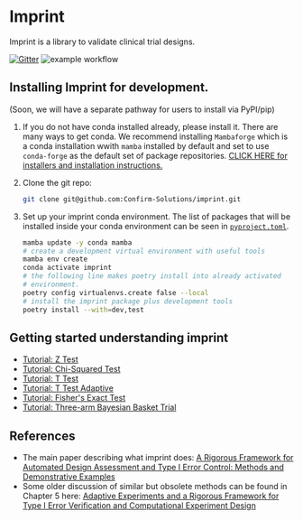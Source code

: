 # Imprint

Imprint is a library to validate clinical trial designs.

[![Gitter](https://img.shields.io/gitter/room/confirm_imprint/community)](https://gitter.im/confirm_imprint/community#)
![example workflow](https://github.com/Confirm-Solutions/imprint/actions/workflows/test.yml/badge.svg)

## Installing Imprint for development.

(Soon, we will have a separate pathway for users to install via PyPI/pip)

1. If you do not have conda installed already, please install it. There are
   many ways to get conda. We recommend installing `Mambaforge` which is a
   conda installation wwith `mamba` installed by default and set to use
   `conda-forge` as the default set of package repositories. [CLICK HERE for
   installers and installation
   instructions.](https://github.com/conda-forge/miniforge#mambaforge)
2. Clone the git repo:

   ```bash
   git clone git@github.com:Confirm-Solutions/imprint.git
   ```

3. Set up your imprint conda environment. The list of packages that will be
   installed inside your conda environment can be seen
   in [`pyproject.toml`](pyproject.toml).

   ```bash
   mamba update -y conda mamba
   # create a development virtual environment with useful tools
   mamba env create
   conda activate imprint
   # the following line makes poetry install into already activated
   # environment.
   poetry config virtualenvs.create false --local
   # install the imprint package plus development tools
   poetry install --with=dev,test
   ```
   
## Getting started understanding imprint

- [Tutorial: Z Test](./tutorials/ztest.ipynb)
- [Tutorial: Chi-Squared Test](./tutorials/chisq_test.ipynb)
- [Tutorial: T Test](./tutorials/t_test.ipynb)
- [Tutorial: T Test Adaptive](./tutorials/t_test_adaptive.ipynb)
- [Tutorial: Fisher's Exact Test](./tutorials/fisher_exact.ipynb)
- [Tutorial: Three-arm Bayesian Basket Trial](./tutorials/basket.ipynb)

## References

- The main paper describing what imprint does: [A Rigorous Framework for Automated Design Assessment and Type I Error Control: Methods and Demonstrative Examples](https://arxiv.org/abs/2212.10042)
- Some older discussion of similar but obsolete methods can be found in Chapter 5 here: [Adaptive Experiments and a Rigorous Framework for Type I Error Verification and Computational Experiment Design](https://arxiv.org/abs/2205.09369)
